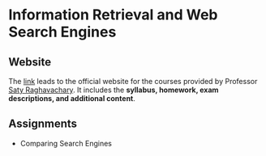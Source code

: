 # Information Retrieval and Web Search Engines

## Website
The [link](https://bytes.usc.edu/cs572/f24-srch/home/index.html) leads to the official website for the courses provided by Professor [Saty Raghavachary](https://viterbi.usc.edu/directory/faculty/Raghavachary/Saty). It includes the **syllabus, homework, exam descriptions, and additional content**.

## Assignments
- Comparing Search Engines
